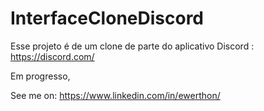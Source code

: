 # InterfaceCloneDiscord

Esse projeto é de um clone de parte do aplicativo Discord : https://discord.com/

Em progresso,

See me on: https://www.linkedin.com/in/ewerthon/
